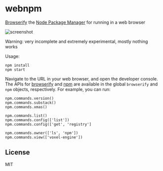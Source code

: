 # webnpm

[Browserify](http://browserify.org) the [Node Package Manager](https://www.npmjs.com) for running in a web browser

![screenshot](http://i.imgur.com/xmKHPh3.png "Screenshot")

Warning: very incomplete and extremely experimental, mostly nothing works

Usage:

    npm install
    npm start

Navigate to the URL in your web browser, and open the developer console.
The APIs for [browserify](https://github.com/substack/node-browserify)
and [npm](https://github.com/npm/npm) are available in the global
`browserify` and `npm` objects, respectively. For example, you can run:

    npm.commands.version()
    npm.commands.substack()
    npm.commands.xmas()

    npm.commands.list()
    npm.commands.config(['list'])
    npm.commands.config(['get', 'registry']

    npm.commands.owner(['ls', 'npm'])
    npm.commands.view(['voxel-engine'])

## License

MIT

